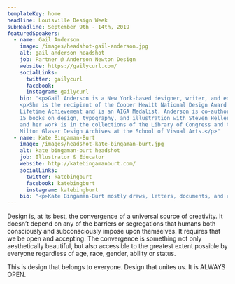 ```yaml
---
templateKey: home
headline: Louisville Design Week
subHeadline: September 9th - 14th, 2019
featuredSpeakers:
  - name: Gail Anderson
    image: /images/headshot-gail-anderson.jpg
    alt: gail anderson headshot
    job: Partner @ Anderson Newton Design
    website: https://gailycurl.com/
    socialLinks:
      twitter: gailycurl
      facebook:
      instagram: gailycurl
    bio: "<p>Gail Anderson is a New York-based designer, writer, and educator. She is a partner, with Joe Newton, at Anderson Newton Design. From 1987 to early 2002, she worked at Rolling Stone magazine, serving as designer, deputy art director, and finally, as the magazine's senior art director.From 2002 through 2010, she served as Creative Director of Design at SpotCo, a New York City advertising agency that creates artwork for Broadway and institutional theater.</p>
    <p>She is the recipient of the Cooper Hewitt National Design Award for
    Lifetime Achievement and is an AIGA Medalist. Anderson is co-author of
    15 books on design, typography, and illustration with Steven Heller,
    and her work is in the collections of the Library of Congress and the
    Milton Glaser Design Archives at the School of Visual Arts.</p>"
  - name: Kate Bingaman-Burt
    image: /images/headshot-kate-bingaman-burt.jpg
    alt: kate bingaman-burt headshot
    job: Illustrator & Educator
    website: http://katebingamanburt.com/
    socialLinks:
      twitter: katebingburt
      facebook: katebingburt
      instagram: katebingburt
    bio: "<p>Kate Bingaman-Burt mostly draws, letters, documents, and collects, but she also does a lot of other things that involve energy, conversation, and exchange. She is a Professor of Graphic Design at Portland State University and makes illustrations for all sorts of clients all around the world. Past clients include Pinterest, Airbnb, Hillary for America, Google, IDEO, Etsy, The New York Times, Creative Mornings, Museum of Modern Art, and Girl Scouts of America.</p><p>Her roles as commercial illustrator, full-time educator, and project-based artist overlap to inform an intricate creative work flow. Kate’s studio is located in Outlet, her project space in Portland, Oregon. She owns Outlet, which hosts workshops, pop-up events and a community risograph print studio and zine library. She also sits on the board of Design Portland and has been scheming with them since 2012.</p>"
---
```


Design is, at its best, the convergence of a universal source of
creativity. It doesn’t depend on any of the barriers or segregations
that humans both consciously and subconsciously impose upon
themselves. It requires that we be open and accepting. The convergence
is something not only aesthetically beautiful, but also accessible to
the greatest extent possible by everyone regardless of age, race,
gender, ability or status.

This is design that belongs to everyone. Design that unites us. It is
ALWAYS OPEN.
